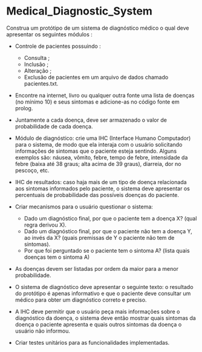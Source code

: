 # Medical_Diagnostic_System

Construa um protótipo de um sistema de diagnóstico médico o qual deve apresentar os seguintes módulos :

- Controle de pacientes possuindo :
  - Consulta ;
  - Inclusão ;
  - Alteração ;
  - Exclusão de pacientes em um arquivo de dados chamado pacientes.txt.

- Encontre na internet, livro ou qualquer outra fonte uma lista de doenças (no mínimo 10) e seus sintomas e adicione-as no código fonte em prolog.

- Juntamente a cada doença, deve ser armazenado o valor de probabilidade de cada doença. 

- Módulo de diagnóstico: crie uma IHC (Interface Humano Computador) para o sistema, de modo que ela interaja com o usuário solicitando informações de sintomas que o paciente esteja sentindo. Alguns exemplos são: náusea, vômito, febre, tempo de febre, intensidade da febre (baixa até 38 graus; alta acima de 39 graus), diarreia, dor no pescoço, etc.

- IHC de resultados: caso haja mais de um tipo de doença relacionada aos sintomas informados pelo paciente, o sistema deve apresentar os percentuais de probabilidade das possíveis doenças do paciente.

- Criar mecanismos para o usuário questionar o sistema:
  - Dado um diagnóstico final, por que o paciente tem a doença X? (qual regra derivou X).
  - Dado um diagnóstico final, por que o paciente não tem a doença Y, ao invés da X? (quais premissas de Y o paciente não tem de sintomas).
  - Por que foi perguntado se o paciente tem o sintoma A? (lista quais doenças tem o sintoma A)

- As doenças devem ser listadas por ordem da maior para a menor probabilidade.

- O sistema de diagnóstico deve apresentar o seguinte texto: o resultado do protótipo é apenas informativo e que o paciente deve consultar um médico para obter um diagnóstico correto e preciso.

- A IHC deve permitir que o usuário peça mais informações sobre o diagnóstico da doença, o sistema deve então mostrar quais sintomas da doença o paciente apresenta e quais outros sintomas da doença o usuário não informou.

- Criar testes unitários para as funcionalidades implementadas.

